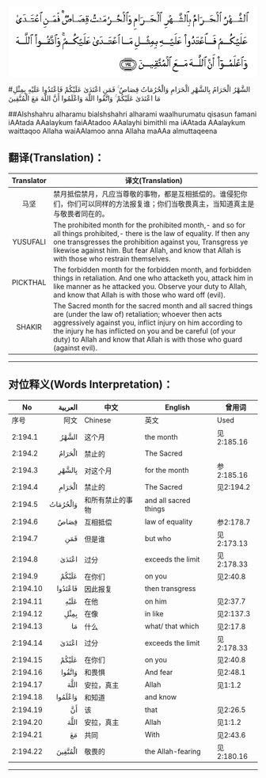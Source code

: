 ![002:194](images/002_194.gif)

#الشَّهْرُ الْحَرَامُ بِالشَّهْرِ الْحَرَامِ وَالْحُرُمَاتُ قِصَاصٌ ۚ فَمَنِ اعْتَدَىٰ عَلَيْكُمْ فَاعْتَدُوا عَلَيْهِ بِمِثْلِ مَا اعْتَدَىٰ عَلَيْكُمْ ۚ وَاتَّقُوا اللَّهَ وَاعْلَمُوا أَنَّ اللَّهَ مَعَ الْمُتَّقِينَ 

##Alshshahru alharamu bialshshahri alharami waalhurumatu qisasun famani iAAtada AAalaykum faiAAtadoo AAalayhi bimithli ma iAAtada AAalaykum waittaqoo Allaha waiAAlamoo anna Allaha maAAa almuttaqeena 

## 翻译(Translation)：

| Translator | 译文(Translation)                                            |
| :--------: | ------------------------------------------------------------ |
|    马坚    | 禁月抵偿禁月，凡应当尊敬的事物，都是互相抵偿的。谁侵犯你们，你们可以同样的方法报复谁；你们当敬畏真主，当知道真主是与敬畏者同在的。 |
|  YUSUFALI  | The prohibited month for the prohibited month,- and so for all things prohibited,- there is the law of equality. If then any one transgresses the prohibition against you, Transgress ye likewise against him. But fear Allah, and know that Allah is with those who restrain themselves. |
|  PICKTHAL  | The forbidden month for the forbidden month, and forbidden things in retaliation. And one who attacketh you, attack him in like manner as he attacked you. Observe your duty to Allah, and know that Allah is with those who ward off (evil). |
|   SHAKIR   | The Sacred month for the sacred month and all sacred things are (under the law of) retaliation; whoever then acts aggressively against you, inflict injury on him according to the injury he has inflicted on you and be careful (of your duty) to Allah and know that Allah is with those who guard (against evil). |

---

## 对位释义(Words Interpretation)：

| No   | العربية | 中文    | English | 曾用词 |
| ---- | ------: | ------- | ------- | ------ |
| 序号 |    阿文 | Chinese | 英文    | Used   |
| 2:194.1  | الشَّهْرُ    | 这个月           | the month             | 见2:185.16 |
| 2:194.2  | الْحَرَامُ   | 禁止的           | The Sacred            |            |
| 2:194.3  | بِالشَّهْرِ   | 对这个月         | for the month         | 参2:185.16 |
| 2:194.4  | الْحَرَامِ   | 禁止的           | The Sacred            | 见2:194.2  |
| 2:194.5  | وَالْحُرُمَاتُ | 和所有禁止的事物 | and all sacred things |            |
| 2:194.6  | قِصَاصٌ     | 互相抵偿         | law of equality       | 参2:178.7  |
| 2:194.7  | فَمَنِ      | 但是谁           | but who               | 见2:173.13 |
| 2:194.8  | اعْتَدَىٰ    | 过分             | exceeds the limit     | 见2:178.33 |
| 2:194.9  | عَلَيْكُمْ    | 在你们           | on you                | 见2:40.8   |
| 2:194.10 | فَاعْتَدُوا  | 因此报复         | then transgress       |            |
| 2:194.11 | عَلَيْهِ     | 在他             | on him                | 见2:37.7   |
| 2:194.12 | بِمِثْلِ     | 在像             | in like               | 见2:137.3  |
| 2:194.13 | مَا       | 什么             | what/ that which      | 见2:17.8   |
| 2:194.14 | اعْتَدَىٰ    | 过分             | exceeds the limit     | 见2:178.33 |
| 2:194.15 | عَلَيْكُمْ    | 在你们           | on you                | 见2:40.8   |
| 2:194.16 | وَاتَّقُوا   | 和畏惧           | And fear              | 见2:48.1   |
| 2:194.17 | اللَّهَ     | 安拉，真主       | Allah                 | 见1:1.2    |
| 2:194.18 | وَاعْلَمُوا  | 和知道           | and know              |            |
| 2:194.19 | أَنَّ       | 该               | that                  | 见2:26.5   |
| 2:194.20 | اللَّهَ     | 安拉，真主       | Allah                 | 见1:1.2    |
| 2:194.21 | مَعَ       | 共同             | With                  | 见2:43.6   |
| 2:194.22 | الْمُتَّقِينَ  | 敬畏的           | the Allah-fearing     | 见2:180.16 |

---
